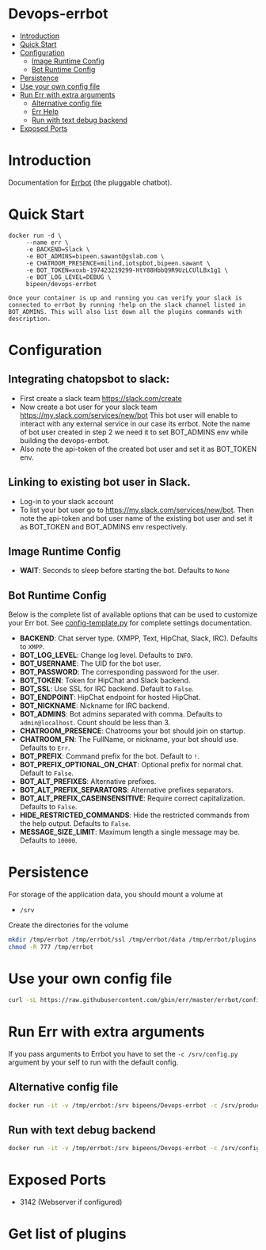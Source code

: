 # Devops-errbot

- [Introduction](#introduction)
- [Quick Start](#quick-start)
- [Configuration](#configuration)
    - [Image Runtime Config](#image-runtime-config)
    - [Bot Runtime Config](#bot-runtime-config)
- [Persistence](#persistence)
- [Use your own config file](#use-your-own-config-file)
- [Run Err with extra arguments](#run-err-with-extra-arguments)
    - [Alternative config file](#alternative-config-file)
    - [Err Help](#err-help)
    - [Run with text debug backend](#run-with-text-debug-backend)
- [Exposed Ports](#exposed-ports)

# Introduction

Documentation for [Errbot](http://errbot.io) (the pluggable chatbot).

# Quick Start

```
docker run -d \
     --name err \
     -e BACKEND=Slack \
     -e BOT_ADMINS=bipeen.sawant@gslab.com \
     -e CHATROOM_PRESENCE=milind,iotspbot,bipeen.sawant \
     -e BOT_TOKEN=xoxb-197423219299-HtY88HbbQ9R9UzLCUlLBx1g1 \
     -e BOT_LOG_LEVEL=DEBUG \
     bipeen/devops-errbot

Once your container is up and running you can verify your slack is connected to errbot by running !help on the slack channel listed in BOT_ADMINS. This will also list down all the plugins commands with description. 

```

# Configuration

## Integrating chatopsbot to slack:
- First create a slack team https://slack.com/create
- Now create a bot user for your slack team https://my.slack.com/services/new/bot This bot user will enable to interact with any external service in our case its errbot.
Note the name of bot user created in step 2 we need it to set BOT_ADMINS env while building the devops-errbot.
- Also note the api-token of the created bot user and set it as BOT_TOKEN env.

## Linking to existing bot user in Slack.
- Log-in to your slack account
- To list your bot user go to https://my.slack.com/services/new/bot. Then note the api-token and bot user name of the existing bot user and set it as BOT_TOKEN and BOT_ADMINS env respectively.

## Image Runtime Config

- **WAIT**: Seconds to sleep before starting the bot. Defaults to `None`

## Bot Runtime Config

Below is the complete list of available options that can be used to customize your Err bot. See [config-template.py](https://raw.githubusercontent.com/gbin/err/master/errbot/config-template.py) for complete settings documentation.

- **BACKEND**: Chat server type. (XMPP, Text, HipChat, Slack, IRC). Defaults to `XMPP`.
- **BOT_LOG_LEVEL**: Change log level. Defaults to `INFO`.
- **BOT_USERNAME**: The UID for the bot user.
- **BOT_PASSWORD**: The corresponding password for the user.
- **BOT_TOKEN**: Token for HipChat and Slack backend.
- **BOT_SSL**: Use SSL for IRC backend. Default to `False`.
- **BOT_ENDPOINT**: HipChat endpoint for hosted HipChat.
- **BOT_NICKNAME**: Nickname for IRC backend.
- **BOT_ADMINS**: Bot admins separated with comma. Defaults to `admin@localhost`. Count should be less than 3.
- **CHATROOM_PRESENCE**: Chatrooms your bot should join on startup.
- **CHATROOM_FN**: The FullName, or nickname, your bot should use. Defaults to `Err`.
- **BOT_PREFIX**: Command prefix for the bot. Default to `!`.
- **BOT_PREFIX_OPTIONAL_ON_CHAT**: Optional prefix for normal chat. Default to `False`.
- **BOT_ALT_PREFIXES**: Alternative prefixes.
- **BOT_ALT_PREFIX_SEPARATORS**: Alternative prefixes separators.
- **BOT_ALT_PREFIX_CASEINSENSITIVE**:  Require correct capitalization. Defaults to `False`.
- **HIDE_RESTRICTED_COMMANDS**: Hide the restricted commands from the help output. Defaults to `False`.
- **MESSAGE_SIZE_LIMIT**: Maximum length a single message may be. Defaults to `10000`.

# Persistence

For storage of the application data, you should mount a volume at

* `/srv`

Create the directories for the volume

```bash
mkdir /tmp/errbot /tmp/errbot/ssl /tmp/errbot/data /tmp/errbot/plugins
chmod -R 777 /tmp/errbot
```

# Use your own config file

```bash
curl -sL https://raw.githubusercontent.com/gbin/err/master/errbot/config-template.py -o /tmp/errbot/config.py
```

# Run Err with extra arguments

If you pass arguments to Errbot you have to set the `-c /srv/config.py` argument by your self to run with the default config.

## Alternative config file

```bash
docker run -it -v /tmp/errbot:/srv bipeens/Devops-errbot -c /srv/production.py
```

## Run with text debug backend

```bash
docker run -it -v /tmp/errbot:/srv bipeens/Devops-errbot -c /srv/config.py -T
```

# Exposed Ports

* 3142 (Webserver if configured)

# Get list of plugins

